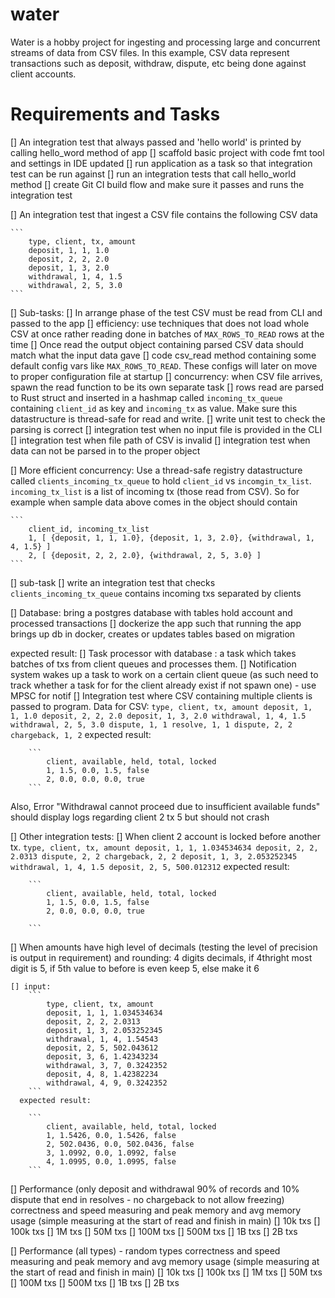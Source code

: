 # water
Water is a hobby project for ingesting and processing large and concurrent streams of data from CSV files. 
In this example, CSV data represent transactions such as deposit, withdraw, dispute, etc being done against 
client accounts.

# Requirements and Tasks
[] An integration test that always passed and 'hello world' is printed by calling hello_word method of app
    [] scaffold basic project with code fmt tool and settings in IDE updated
    [] run application as a task so that integration test can be run against
    [] run an integration tests that call hello_world method
    [] create Git CI build flow and make sure it passes and runs the integration test

[] An integration test that ingest a CSV file contains the following CSV data

    ```
        type, client, tx, amount
        deposit, 1, 1, 1.0
        deposit, 2, 2, 2.0
        deposit, 1, 3, 2.0
        withdrawal, 1, 4, 1.5
        withdrawal, 2, 5, 3.0
    ```


[] Sub-tasks:
    [] In arrange phase of the test CSV must be read from CLI and passed to the app
    [] efficiency: use techniques that does not load whole CSV at once rather reading done in batches of 
       `MAX_ROWS_TO_READ` rows at the time
    [] Once read the output object containing parsed CSV data should match what the input data gave
    [] code csv_read method containing some default config vars like `MAX_ROWS_TO_READ`. These configs will 
       later on move to proper configuration file at startup
    [] concurrency: when CSV file arrives, spawn the read function to be its own separate task
    [] rows read are parsed to Rust struct and inserted in a hashmap called `incoming_tx_queue` containing `client_id`
       as key and `incoming_tx` as value. Make sure this datastructure is thread-safe for read and write.
    [] write unit test to check the parsing is correct
    [] integration test when no input file is provided in the CLI
    [] integration test when file path of CSV is invalid
    [] integration test when data can not be parsed in to the proper object



[] More efficient concurrency: Use a thread-safe registry datastructure called `clients_incoming_tx_queue` to hold `client_id` vs `incomgin_tx_list`.
`incoming_tx_list` is a list of incoming tx (those read from CSV). So for example when sample data above comes in
the object should contain

    ```
        client_id, incoming_tx_list
        1, [ {deposit, 1, 1, 1.0}, {deposit, 1, 3, 2.0}, {withdrawal, 1, 4, 1.5} ]
        2, [ {deposit, 2, 2, 2.0}, {withdrawal, 2, 5, 3.0} ]
    ```

[] sub-task
    [] write an integration test that checks `clients_incoming_tx_queue` contains incoming txs separated by clients
    


[] Database: bring a postgres database with tables hold account and processed transactions
    [] dockerize the app such that running the app brings up db in docker, creates or updates tables based on migration


expected result:
[] Task processor with database : a task which takes batches of txs from client queues and processes them. 
    [] Notification system wakes up a task to work on a certain client queue (as such need to track whether a task for
        for the client already exist if not spawn one) - use MPSC for notif
    [] Integration test where CSV containing multiple clients is passed to program. Data for CSV:
        ```
            type, client, tx, amount
            deposit, 1, 1, 1.0
            deposit, 2, 2, 2.0
            deposit, 1, 3, 2.0
            withdrawal, 1, 4, 1.5
            withdrawal, 2, 5, 3.0
            dispute, 1, 1
            resolve, 1, 1
            dispute, 2, 2
            chargeback, 1, 2
        ```
        expected result:

        ```
            client, available, held, total, locked
            1, 1.5, 0.0, 1.5, false
            2, 0.0, 0.0, 0.0, true
        ```
Also, Error "Withdrawal cannot proceed due to insufficient available funds" should display logs regarding client 2 tx 5 but 
should not crash

[] Other integration tests:
    [] When client 2 account is locked before another tx.
        ```
            type, client, tx, amount
            deposit, 1, 1, 1.034534634
            deposit, 2, 2, 2.0313
            dispute, 2, 2
            chargeback, 2, 2
            deposit, 1, 3, 2.053252345
            withdrawal, 1, 4, 1.5
            deposit, 2, 5, 500.012312
        ```
      expected result:

        ```
            client, available, held, total, locked
            1, 1.5, 0.0, 1.5, false
            2, 0.0, 0.0, 0.0, true
            
        ```
    
[] When amounts have high level of decimals (testing the level of precision is output in requirement) and rounding:
        4 digits decimals, if 4thright most digit is 5, if 5th value to before is even keep 5, else make it 6

    [] input:
        ```
            type, client, tx, amount
            deposit, 1, 1, 1.034534634
            deposit, 2, 2, 2.0313
            deposit, 1, 3, 2.053252345
            withdrawal, 1, 4, 1.54543
            deposit, 2, 5, 502.043612
            deposit, 3, 6, 1.42343234
            withdrawal, 3, 7, 0.3242352
            deposit, 4, 8, 1.42382234
            withdrawal, 4, 9, 0.3242352
        ```
      expected result:

        ```
            client, available, held, total, locked
            1, 1.5426, 0.0, 1.5426, false
            2, 502.0436, 0.0, 502.0436, false
            3, 1.0992, 0.0, 1.0992, false
            4, 1.0995, 0.0, 1.0995, false
        ```

[] Performance (only deposit and withdrawal 90% of records and 10% dispute that end in resolves - 
    no chargeback to not allow freezing) correctness and speed measuring and peak memory and avg memory usage
    (simple measuring at the start of read and finish in main)
    [] 10k txs
    [] 100k txs
    [] 1M txs
    [] 50M txs
    [] 100M txs
    [] 500M txs
    [] 1B txs
    [] 2B txs


[] Performance (all types) - random types correctness and speed measuring and peak memory and avg memory usage
    (simple measuring at the start of read and finish in main)
[] 10k txs
    [] 100k txs
    [] 1M txs
    [] 50M txs
    [] 100M txs
    [] 500M txs
    [] 1B txs
    [] 2B txs
         


